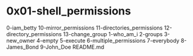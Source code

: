 # 0x01-shell_permissions

0-iam_betty
10-mirror_permissions
11-directories_permissions
12-directory_permissions
13-change_group
1-who_am_i
2-groups
3-new_owner
4-empty
5-execute
6-multiple_permissions
7-everybody
8-James_Bond
9-John_Doe
README.md
